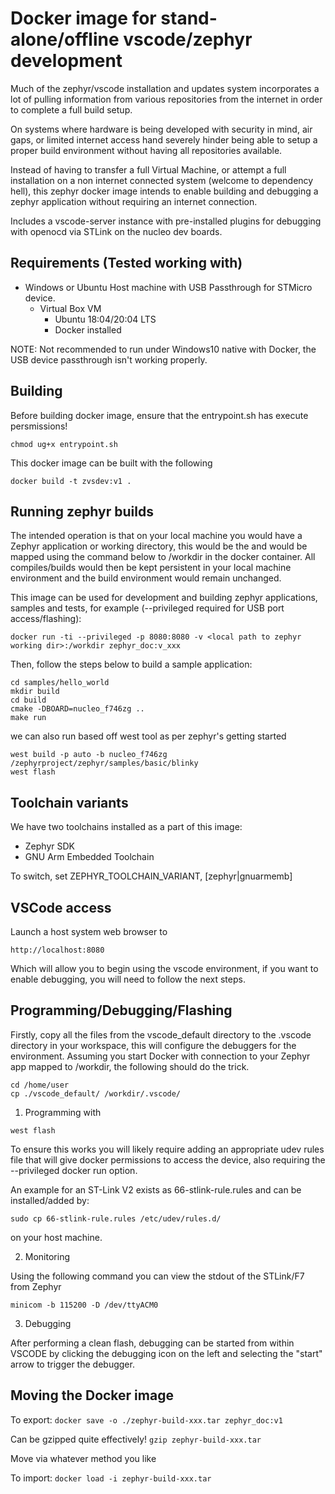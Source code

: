 # Docker image for stand-alone/offline vscode/zephyr development

Much of the zephyr/vscode installation and updates system incorporates a lot of pulling information 
from various repositories from the internet in order to complete a full build setup. 

On systems where hardware is being developed with security in mind, air gaps, or limited 
internet access hand severely hinder being able to setup a proper build environment without 
having all repositories available.

Instead of having to transfer a full Virtual Machine, or attempt a full installation on a 
non internet connected system (welcome to dependency hell), this zephyr docker image 
intends to enable building and debugging a zephyr application without requiring an internet 
connection.

Includes a vscode-server instance with pre-installed plugins for debugging with openocd via
STLink on the nucleo dev boards.

## Requirements (Tested working with)

 * Windows or Ubuntu Host machine with USB Passthrough for STMicro device.
   * Virtual Box VM
     * Ubuntu 18:04/20:04 LTS
     * Docker installed

NOTE: Not recommended to run under Windows10 native with Docker, the USB device passthrough isn't
working properly.

## Building
Before building docker image, ensure that the entrypoint.sh has execute persmissions!

```chmod ug+x entrypoint.sh```

This docker image can be built with the following

```
docker build -t zvsdev:v1 .
```

## Running zephyr builds

The intended operation is that on your local machine you would have a Zephyr application 
or working directory, this would be the <local path to zephyr working dir> and would be 
mapped using the command below to /workdir in the docker container. 
All compiles/builds would then be kept persistent in your local
machine environment and the build environment would remain unchanged.

This image can be used for development and building zephyr applications, samples and tests,
for example (--privileged required for USB port access/flashing):

```
docker run -ti --privileged -p 8080:8080 -v <local path to zephyr working dir>:/workdir zephyr_doc:v_xxx
```

Then, follow the steps below to build a sample application:

```
cd samples/hello_world
mkdir build
cd build
cmake -DBOARD=nucleo_f746zg ..
make run
```

we can also run based off west tool as per zephyr's getting started

```
west build -p auto -b nucleo_f746zg /zephyrproject/zephyr/samples/basic/blinky
west flash
```

## Toolchain variants

We have two toolchains installed as a part of this image:
- Zephyr SDK
- GNU Arm Embedded Toolchain

To switch, set ZEPHYR_TOOLCHAIN_VARIANT, [zephyr|gnuarmemb]

## VSCode access

Launch a host system web browser to 

```http://localhost:8080```

Which will allow you to begin using the vscode environment, if you want to 
enable debugging, you will need to follow the next steps.

## Programming/Debugging/Flashing

Firstly, copy all the files from the vscode_default directory to the .vscode directory
in your workspace, this will configure the debuggers for the environment. Assuming you
start Docker with connection to your Zephyr app mapped to /workdir, the following
should do the trick.

```
cd /home/user
cp ./vscode_default/ /workdir/.vscode/
```

1. Programming with 

```west flash```

To ensure this works you will likely require adding an appropriate udev rules file that will give
docker permissions to access the device, also requiring the --privileged docker run option.

An example for an ST-Link V2 exists as 66-stlink-rule.rules and can be installed/added by:

```sudo cp 66-stlink-rule.rules /etc/udev/rules.d/```

on your host machine.

2. Monitoring

Using the following command you can view the stdout of the STLink/F7 from Zephyr

```minicom -b 115200 -D /dev/ttyACM0```

3. Debugging

After performing a clean flash, debugging can be started from within VSCODE by 
clicking the debugging icon on the left and selecting the "start" arrow to trigger the 
debugger.

## Moving the Docker image

To export:
```docker save -o ./zephyr-build-xxx.tar zephyr_doc:v1```

Can be gzipped quite effectively!
```gzip zephyr-build-xxx.tar```

Move via whatever method you like

To import:
```docker load -i zephyr-build-xxx.tar```

